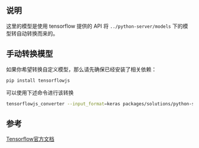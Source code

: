 ## 说明

这里的模型是使用 tensorflow 提供的 API 将 `../python-server/models` 下的模型转自动转换而来的。

## 手动转换模型

如果你希望转换自定义模型，那么请先确保已经安装了相关依赖：

```py
pip install tensorflowjs
```

可以使用下述命令进行该转换

```bash
tensorflowjs_converter --input_format=keras packages/solutions/python-server/models/MobileNetV3_0.9631310105323792.h5 packages/solutions/js-static-model/models/
```


## 参考

[Tensorflow官方文档](https://tensorflow.google.cn/js/tutorials/conversion/import_keras?hl=zh-cn)
